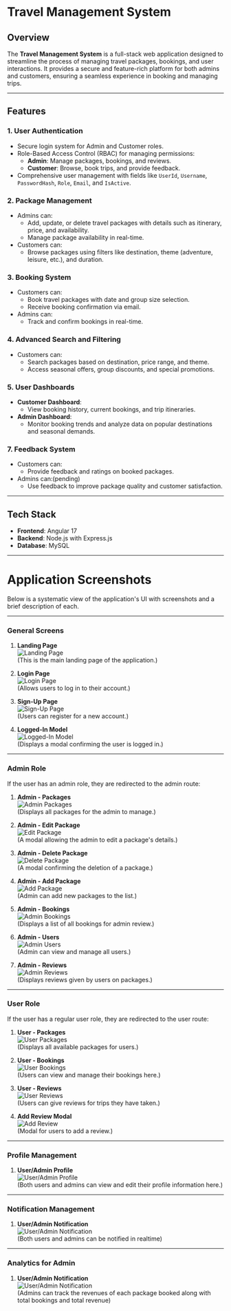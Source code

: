# Travel Management System

## Overview

The **Travel Management System** is a full-stack web application designed to streamline the process of managing travel packages, bookings, and user interactions. It provides a secure and feature-rich platform for both admins and customers, ensuring a seamless experience in booking and managing trips.

---

## Features

### 1. User Authentication
- Secure login system for Admin and Customer roles.
- Role-Based Access Control (RBAC) for managing permissions:
  - **Admin**: Manage packages, bookings, and reviews.
  - **Customer**: Browse, book trips, and provide feedback.
- Comprehensive user management with fields like `UserId`, `Username`, `PasswordHash`, `Role`, `Email`, and `IsActive`.

### 2. Package Management
- Admins can:
  - Add, update, or delete travel packages with details such as itinerary, price, and availability.
  - Manage package availability in real-time.
- Customers can:
  - Browse packages using filters like destination, theme (adventure, leisure, etc.), and duration.

### 3. Booking System
- Customers can:
  - Book travel packages with date and group size selection.
  - Receive booking confirmation via email.
- Admins can:
  - Track and confirm bookings in real-time.

### 4. Advanced Search and Filtering
- Customers can:
  - Search packages based on destination, price range, and theme.
  - Access seasonal offers, group discounts, and special promotions.

### 5. User Dashboards
- **Customer Dashboard**:
  - View booking history, current bookings, and trip itineraries.
- **Admin Dashboard**:
  - Monitor booking trends and analyze data on popular destinations and seasonal demands.


### 7. Feedback System
- Customers can:
  - Provide feedback and ratings on booked packages.
- Admins can:(pending)
  - Use feedback to improve package quality and customer satisfaction.

---

## Tech Stack

- **Frontend**: Angular 17
- **Backend**: Node.js with Express.js
- **Database**: MySQL

---


# Application Screenshots

Below is a systematic view of the application's UI with screenshots and a brief description of each.

---

### General Screens
1. **Landing Page**  
   ![Landing Page](./screenshots/landing.png)  
   (This is the main landing page of the application.)

2. **Login Page**  
   ![Login Page](./screenshots/login.png)  
   (Allows users to log in to their account.)

3. **Sign-Up Page**  
   ![Sign-Up Page](./screenshots/sign-up.png)  
   (Users can register for a new account.)

4. **Logged-In Model**  
   ![Logged-In Model](./screenshots/LoggedIn-model.png)  
   (Displays a modal confirming the user is logged in.)

---

### Admin Role
If the user has an admin role, they are redirected to the admin route:

1. **Admin - Packages**  
   ![Admin Packages](./screenshots/admin-package.png)  
   (Displays all packages for the admin to manage.)

2. **Admin - Edit Package**  
   ![Edit Package](./screenshots/edit-package.png)  
   (A modal allowing the admin to edit a package's details.)

3. **Admin - Delete Package**  
   ![Delete Package](./screenshots/delete-package.png)  
   (A modal confirming the deletion of a package.)

4. **Admin - Add Package**  
   ![Add Package](./screenshots/admin-add-package.png)  
   (Admin can add new packages to the list.)

5. **Admin - Bookings**  
   ![Admin Bookings](./screenshots/admin-bookings.png)  
   (Displays a list of all bookings for admin review.)

6. **Admin - Users**  
   ![Admin Users](./screenshots/admin-users.png)  
   (Admin can view and manage all users.)

7. **Admin - Reviews**  
   ![Admin Reviews](./screenshots/admin-reviews.png)  
   (Displays reviews given by users on packages.)

---

### User Role
If the user has a regular user role, they are redirected to the user route:

1. **User - Packages**  
   ![User Packages](./screenshots/user-package.png)  
   (Displays all available packages for users.)

2. **User - Bookings**  
   ![User Bookings](./screenshots/user-bookings.png)  
   (Users can view and manage their bookings here.)

3. **User - Reviews**  
   ![User Reviews](./screenshots/user-reviews.png)  
   (Users can give reviews for trips they have taken.)

4. **Add Review Modal**  
   ![Add Review](./screenshots/add-review.png)  
   (Modal for users to add a review.)

---

### Profile Management
1. **User/Admin Profile**  
   ![User/Admin Profile](./screenshots/user-admin-profile.png)  
   (Both users and admins can view and edit their profile information here.)


---

### Notification Management
1. **User/Admin Notification**  
   ![User/Admin Notification](./screenshots/notification-updates.png)  
   (Both users and admins can be notified in realtime)
---

### Analytics for Admin
1. **User/Admin Notification**  
   ![User/Admin Notification](./screenshots/analytics.png)  
   (Admins can track the revenues of each package booked along with total bookings and total revenue)
   